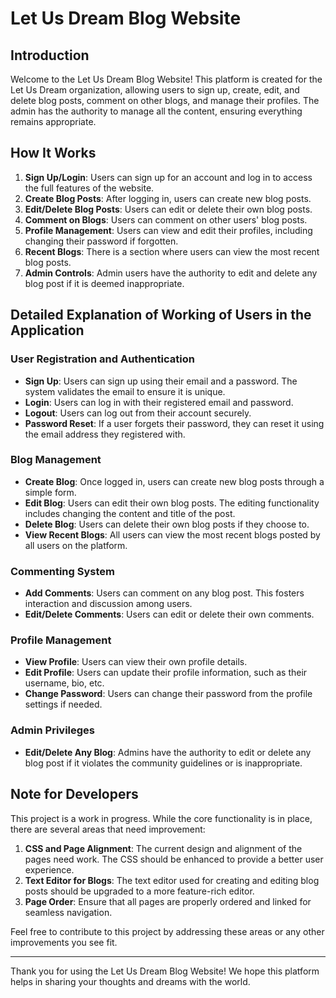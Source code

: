 # Let Us Dream Blog Website

## Introduction

Welcome to the Let Us Dream Blog Website! This platform is created for the Let Us Dream organization, allowing users to sign up, create, edit, and delete blog posts, comment on other blogs, and manage their profiles. The admin has the authority to manage all the content, ensuring everything remains appropriate.

## How It Works

1. **Sign Up/Login**: Users can sign up for an account and log in to access the full features of the website.
2. **Create Blog Posts**: After logging in, users can create new blog posts.
3. **Edit/Delete Blog Posts**: Users can edit or delete their own blog posts.
4. **Comment on Blogs**: Users can comment on other users' blog posts.
5. **Profile Management**: Users can view and edit their profiles, including changing their password if forgotten.
6. **Recent Blogs**: There is a section where users can view the most recent blog posts.
7. **Admin Controls**: Admin users have the authority to edit and delete any blog post if it is deemed inappropriate.

## Detailed Explanation of Working of Users in the Application

### User Registration and Authentication

- **Sign Up**: Users can sign up using their email and a password. The system validates the email to ensure it is unique.
- **Login**: Users can log in with their registered email and password. 
- **Logout**: Users can log out from their account securely.
- **Password Reset**: If a user forgets their password, they can reset it using the email address they registered with.

### Blog Management

- **Create Blog**: Once logged in, users can create new blog posts through a simple form.
- **Edit Blog**: Users can edit their own blog posts. The editing functionality includes changing the content and title of the post.
- **Delete Blog**: Users can delete their own blog posts if they choose to.
- **View Recent Blogs**: All users can view the most recent blogs posted by all users on the platform.

### Commenting System

- **Add Comments**: Users can comment on any blog post. This fosters interaction and discussion among users.
- **Edit/Delete Comments**: Users can edit or delete their own comments.

### Profile Management

- **View Profile**: Users can view their own profile details.
- **Edit Profile**: Users can update their profile information, such as their username, bio, etc.
- **Change Password**: Users can change their password from the profile settings if needed.

### Admin Privileges

- **Edit/Delete Any Blog**: Admins have the authority to edit or delete any blog post if it violates the community guidelines or is inappropriate.

## Note for Developers

This project is a work in progress. While the core functionality is in place, there are several areas that need improvement:

1. **CSS and Page Alignment**: The current design and alignment of the pages need work. The CSS should be enhanced to provide a better user experience.
2. **Text Editor for Blogs**: The text editor used for creating and editing blog posts should be upgraded to a more feature-rich editor.
3. **Page Order**: Ensure that all pages are properly ordered and linked for seamless navigation.

Feel free to contribute to this project by addressing these areas or any other improvements you see fit.

---

Thank you for using the Let Us Dream Blog Website! We hope this platform helps in sharing your thoughts and dreams with the world.

